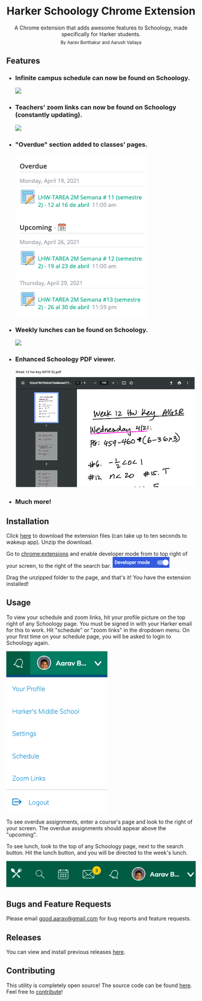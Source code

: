 <h1 align="center">Harker Schoology Chrome Extension</h1>
<p align="center">
    A Chrome extension that adds awesome features to Schoology, made specifically for Harker students.<br>
    <sub>By Aarav Borthakur and Aarush Vailaya</sub>
</p>

## Features

-   ### Infinite campus schedule can now be found on Schoology.

    ![](images/schedule.gif)

-   ### Teachers' zoom links can now be found on Schoology (constantly updating).

    ![](images/zoom.gif)

-   ### "Overdue" section added to classes' pages.

    ![](images/overdue.png)

-   ### Weekly lunches can be found on Schoology.

    ![](images/lunch.gif)

-   ### Enhanced Schoology PDF viewer.

    ![](images/pdf.png)

-   ### Much more!

## Installation

Click [here](https://schoology-extension.herokuapp.com) to download the extension files (can take up to ten seconds to wakeup app). Unzip the download.

Go to [chrome:extensions](chrome:extensions) and enable developer mode from to top right of your screen, to the right of the search bar.
![](images/developer-mode.png)

Drag the unzipped folder to the page, and that's it! You have the extension installed!

## Usage

To view your schedule and zoom links, hit your profile picture on the top right of any Schoology page. You must be signed in with your Harker email for this to work.
Hit "schedule" or "zoom links" in the dropdown menu. On your first time on your schedule page, you will be asked to login to Schoology again.

![](images/dropdown.png)

To see overdue assignments, enter a course's page and look to the right of your screen. The overdue assignments should appear above the "upcoming".

To see lunch, look to the top of any Schoology page, next to the search button. Hit the lunch button, and you will be directed to the week's lunch.

![](images/lunch-icon.png)

## Bugs and Feature Requests

Please email [good.aarav@gmail.com](mailto:good.aarav@gmail.com) for bug reports and feature requests.

## Releases

You can view and install previous releases [here](https://github.com/Harker-Hackers/schoology-extension/releases).

## Contributing

This utility is completely open source! The source code can be found [here](https://github.com/Harker-Hackers/schoology-extension). Feel free to [contribute](https://gist.github.com/MarcDiethelm/7303312)!
